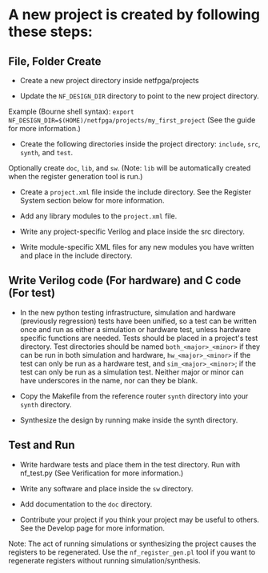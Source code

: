 A new project is created by following these steps:
====

File, Folder Create
----

  - Create a new project directory inside netfpga/projects

  - Update the ``NF_DESIGN_DIR`` directory to point to the new project directory. 

Example (Bourne shell syntax): ``export NF_DESIGN_DIR=$(HOME)/netfpga/projects/my_first_project`` (See the guide for more information.)

  - Create the following directories inside the project directory: ``include``, ``src``, ``synth``, and ``test``.

Optionally create ``doc``, ``lib``, and ``sw``. (Note: ``lib`` will be automatically created when the register generation tool is run.)

  - Create a ``project.xml`` file inside the include directory. See the Register System section below for more information.

  - Add any library modules to the ``project.xml`` file.

  - Write any project-specific Verilog and place inside the src directory.

  - Write module-specific XML files for any new modules you have written and place in the include directory.


Write Verilog code (For hardware) and C code (For test)
----
  - In the new python testing infrastructure, simulation and hardware (previously regression) tests have been unified, so a test can be written once and run as either a simulation or hardware test, unless hardware specific functions are needed. Tests should be placed in a project's test directory. Test directories should be named ``both_<major>_<minor>`` if they can be run in both simulation and hardware, ``hw_<major>_<minor>`` if the test can only be run as a hardware test, and ``sim_<major>_<minor>``; if the test can only be run as a simulation test. Neither major or minor can have underscores in the name, nor can they be blank.

  - Copy the Makefile from the reference router ``synth`` directory into your ``synth`` directory.

  - Synthesize the design by running make inside the synth directory.

Test and Run
----

  - Write hardware tests and place them in the test directory. Run with nf_test.py (See Verification for more information.)

  - Write any software and place inside the ``sw`` directory.

  - Add documentation to the ``doc`` directory.

  - Contribute your project if you think your project may be useful to others. See the Develop page for more information.

Note: The act of running simulations or synthesizing the project causes the registers to be regenerated. Use the ``nf_register_gen.pl`` tool if you want to regenerate registers without running simulation/synthesis.
